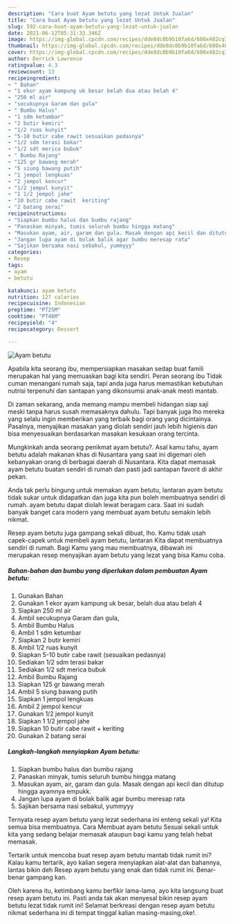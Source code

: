 ```yaml
---
description: "Cara buat Ayam betutu yang lezat Untuk Jualan"
title: "Cara buat Ayam betutu yang lezat Untuk Jualan"
slug: 592-cara-buat-ayam-betutu-yang-lezat-untuk-jualan
date: 2021-06-12T05:31:33.346Z
image: https://img-global.cpcdn.com/recipes/dde8dc0b9b10fa6d/680x482cq70/ayam-betutu-foto-resep-utama.jpg
thumbnail: https://img-global.cpcdn.com/recipes/dde8dc0b9b10fa6d/680x482cq70/ayam-betutu-foto-resep-utama.jpg
cover: https://img-global.cpcdn.com/recipes/dde8dc0b9b10fa6d/680x482cq70/ayam-betutu-foto-resep-utama.jpg
author: Derrick Lawrence
ratingvalue: 4.3
reviewcount: 13
recipeingredient:
- " Bahan"
- "1 ekor ayam kampung uk besar belah dua atau belah 4"
- "250 ml air"
- "secukupnya Garam dan gula"
- " Bumbu Halus"
- "1 sdm ketumbar"
- "2 butir kemiri"
- "1/2 ruas kunyit"
- "5-10 butir cabe rawit sesuaikan pedasnya"
- "1/2 sdm terasi bakar"
- "1/2 sdt merica bubuk"
- " Bumbu Rajang"
- "125 gr bawang merah"
- "5 siung bawang putih"
- "1 jempol lengkuas"
- "2 jempol kencur"
- "1/2 jempol kunyit"
- "1 1/2 jempol jahe"
- "10 butir cabe rawit  keriting"
- "2 batang serai"
recipeinstructions:
- "Siapkan bumbu halus dan bumbu rajang"
- "Panaskan minyak, tumis seluruh bumbu hingga matang"
- "Masukan ayam, air, garam dan gula. Masak dengan api kecil dan ditutup hingga ayamnya empukk."
- "Jangan lupa ayam di bolak balik agar bumbu meresap rata"
- "Sajikan bersama nasi sebakul, yummyyy"
categories:
- Resep
tags:
- ayam
- betutu

katakunci: ayam betutu 
nutrition: 127 calories
recipecuisine: Indonesian
preptime: "PT25M"
cooktime: "PT46M"
recipeyield: "4"
recipecategory: Dessert

---
```



![Ayam betutu](https://img-global.cpcdn.com/recipes/dde8dc0b9b10fa6d/680x482cq70/ayam-betutu-foto-resep-utama.jpg)

Apabila kita seorang ibu, mempersiapkan masakan sedap buat famili merupakan hal yang memuaskan bagi kita sendiri. Peran seorang ibu Tidak cuman menangani rumah saja, tapi anda juga harus memastikan kebutuhan nutrisi terpenuhi dan santapan yang dikonsumsi anak-anak mesti mantab.

Di zaman  sekarang, anda memang mampu membeli hidangan siap saji meski tanpa harus susah memasaknya dahulu. Tapi banyak juga lho mereka yang selalu ingin memberikan yang terbaik bagi orang yang dicintainya. Pasalnya, menyajikan masakan yang diolah sendiri jauh lebih higienis dan bisa menyesuaikan berdasarkan masakan kesukaan orang tercinta. 



Mungkinkah anda seorang penikmat ayam betutu?. Asal kamu tahu, ayam betutu adalah makanan khas di Nusantara yang saat ini digemari oleh kebanyakan orang di berbagai daerah di Nusantara. Kita dapat memasak ayam betutu buatan sendiri di rumah dan pasti jadi santapan favorit di akhir pekan.

Anda tak perlu bingung untuk memakan ayam betutu, lantaran ayam betutu tidak sukar untuk didapatkan dan juga kita pun boleh membuatnya sendiri di rumah. ayam betutu dapat diolah lewat beragam cara. Saat ini sudah banyak banget cara modern yang membuat ayam betutu semakin lebih nikmat.

Resep ayam betutu juga gampang sekali dibuat, lho. Kamu tidak usah capek-capek untuk membeli ayam betutu, lantaran Kita dapat membuatnya sendiri di rumah. Bagi Kamu yang mau membuatnya, dibawah ini merupakan resep menyajikan ayam betutu yang lezat yang bisa Kamu coba.

<!--inarticleads1-->

##### Bahan-bahan dan bumbu yang diperlukan dalam pembuatan Ayam betutu:

1. Gunakan  Bahan
1. Gunakan 1 ekor ayam kampung uk besar, belah dua atau belah 4
1. Siapkan 250 ml air
1. Ambil secukupnya Garam dan gula,
1. Ambil  Bumbu Halus
1. Ambil 1 sdm ketumbar
1. Siapkan 2 butir kemiri
1. Ambil 1/2 ruas kunyit
1. Siapkan 5-10 butir cabe rawit (sesuaikan pedasnya)
1. Sediakan 1/2 sdm terasi bakar
1. Sediakan 1/2 sdt merica bubuk
1. Ambil  Bumbu Rajang
1. Siapkan 125 gr bawang merah
1. Ambil 5 siung bawang putih
1. Siapkan 1 jempol lengkuas
1. Ambil 2 jempol kencur
1. Gunakan 1/2 jempol kunyit
1. Siapkan 1 1/2 jempol jahe
1. Siapkan 10 butir cabe rawit + keriting
1. Gunakan 2 batang serai




<!--inarticleads2-->

##### Langkah-langkah menyiapkan Ayam betutu:

1. Siapkan bumbu halus dan bumbu rajang
1. Panaskan minyak, tumis seluruh bumbu hingga matang
1. Masukan ayam, air, garam dan gula. Masak dengan api kecil dan ditutup hingga ayamnya empukk.
1. Jangan lupa ayam di bolak balik agar bumbu meresap rata
1. Sajikan bersama nasi sebakul, yummyyy




Ternyata resep ayam betutu yang lezat sederhana ini enteng sekali ya! Kita semua bisa membuatnya. Cara Membuat ayam betutu Sesuai sekali untuk kita yang sedang belajar memasak ataupun bagi kamu yang telah hebat memasak.

Tertarik untuk mencoba buat resep ayam betutu mantab tidak rumit ini? Kalau kamu tertarik, ayo kalian segera menyiapkan alat-alat dan bahannya, lantas bikin deh Resep ayam betutu yang enak dan tidak rumit ini. Benar-benar gampang kan. 

Oleh karena itu, ketimbang kamu berfikir lama-lama, ayo kita langsung buat resep ayam betutu ini. Pasti anda tak akan menyesal bikin resep ayam betutu lezat tidak rumit ini! Selamat berkreasi dengan resep ayam betutu nikmat sederhana ini di tempat tinggal kalian masing-masing,oke!.


